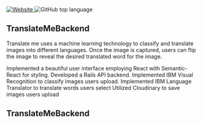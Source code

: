 
<p>
  <a href="https://portfolio-7f8cc.web.app/">
 <img  alt="Website" src="https://img.shields.io/website?color=g&down_color=red&down_message=offline&label=Portfolio&logo=G&style=plastic&up_color=green&up_message=online&url=https%3A%2F%2Fportfolio-7f8cc.web.app%2F">
  </a>
<img alt="GitHub top language" src="https://img.shields.io/github/languages/top/MarioR9/TranslateMeFrontend?label=JavaScript&logo=javascript&style=plastic">
</p>
 


## TranslateMeBackend

Translate me uses a machine learning technology to classify and translate images into different languages. Once the image is captured, users can flip the image to reveal the desired translated word for the image.

Implemented a beautiful user interface employing React with Semantic-React for styling.
Developed a Rails API backend.
Implemented IBM Visual Recognition to classify images users upload.
Implemented IBM Language Translator to translate words users select
Utilized Cloudinary to save images users upload

## TranslateMeBackend
